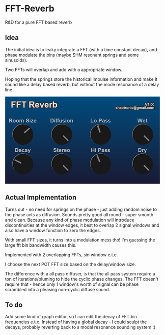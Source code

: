 # FFT-Reverb
R&amp;D for a pure FFT based reverb 

## Idea

The initial idea is to leaky integrate a FFT (with a time constant decay), and phase modulate the bins (maybe SHM resonant springs and some sinusoids).

Two FFTs will overlap and add with a appropriate window.

Hoping that the springs store the historical impulse information and make it sound like a delay based reverb, but without the mode resonance of a delay line.

![](./Images/FFTReverb.png)

## Actual Implementation

Turns out - no need for springs on the phase - just adding random noise to the phase acts as diffusion.
Sounds pretty good all round - super smooth and clean. Because any kind of phase modulation will introduce discontinuities at the window edges, it best to overlap 2 signal windows and also have a window function to zero the edges.

With small FFT sizes, it turns into a modulation mess tho! I'm guessing the large fft bin bandwidth causes this.

Implemented with 2 overlapping FFTs, sin window e.t.c.

I choose the next POT FFT size based on the delay/window size.

The difference with a all pass diffuser, is that the all pass system require a ton of iterations/pluming to hide the cyclic phase changes. The FFT doesn't require that - hence
only 1 window's worth of signal can be phase scrambled into a pleasing non-cyclic diffuse sound.

## To do

Add some kind of graph editor, so I can edit the decay of FFT bin frequencies e.t.c. Instead of having a global decay - I could sculpt the decays, probably reverting back to a modal resonance sounding system :)

